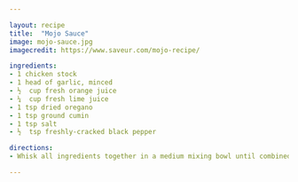 ```yaml
---

layout: recipe
title:  "Mojo Sauce"
image: mojo-sauce.jpg
imagecredit: https://www.saveur.com/mojo-recipe/

ingredients:
- 1 chicken stock
- 1 head of garlic, minced
- ½  cup fresh orange juice
- ¼  cup fresh lime juice
- 1 tsp dried oregano
- 1 tsp ground cumin
- 1 tsp salt
- ½  tsp freshly-cracked black pepper

directions:
- Whisk all ingredients together in a medium mixing bowl until combined

---
```

